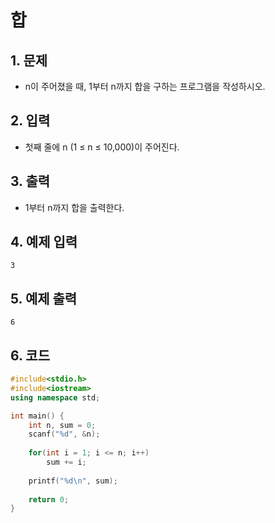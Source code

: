 # 합

## 1. 문제
- n이 주어졌을 때, 1부터 n까지 합을 구하는 프로그램을 작성하시오.

## 2. 입력
- 첫째 줄에 n (1 ≤ n ≤ 10,000)이 주어진다.

## 3. 출력
-  1부터 n까지 합을 출력한다.

## 4. 예제 입력
```
3
```

## 5. 예제 출력
```
6
```

## 6. 코드
```c++
#include<stdio.h>
#include<iostream>
using namespace std;

int main() {
    int n, sum = 0;
    scanf("%d", &n);
    
    for(int i = 1; i <= n; i++)
        sum += i;
    
    printf("%d\n", sum);
    
    return 0;
}
```
